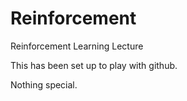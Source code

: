 # Reinforcement
Reinforcement Learning Lecture

This has been set up to play with github.

Nothing special.
